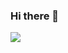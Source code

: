 ### Hi there 👋

<div id="header">
  <img src = "https://media.giphy.com/media/u2pmTWUi0MXjyrMaVj/giphy.gif?cid=790b7611hil7l783ohue4isswlr1a3avxdq412ln5sstz3wi&ep=v1_gifs_search&rid=giphy.gif&ct=g">
</div>
